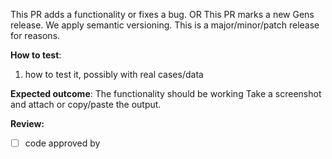 This PR adds a functionality or fixes a bug.
OR
This PR marks a new Gens release. We apply semantic versioning. This is a major/minor/patch release for reasons.

**How to test**:
1. how to test it, possibly with real cases/data

**Expected outcome**:
The functionality should be working
Take a screenshot and attach or copy/paste the output.

**Review:**
- [ ] code approved by

